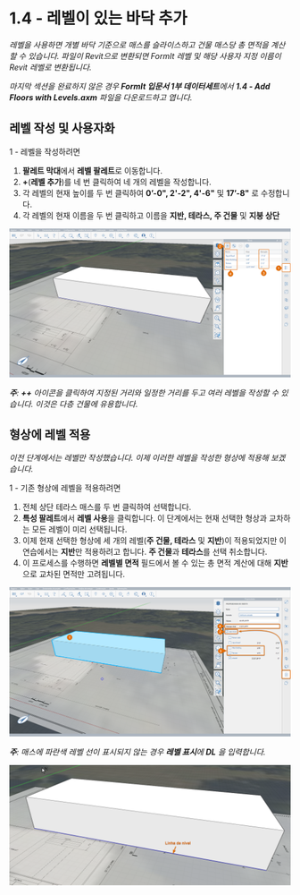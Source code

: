 # 1.4 - 레벨이 있는 바닥 추가

_레벨을 사용하면 개별 바닥 기준으로 매스를 슬라이스하고 건물 매스당 총 면적을 계산할 수 있습니다. 파일이 Revit으로 변환되면 FormIt 레벨 및 해당 사용자 지정 이름이 Revit 레벨로 변환됩니다._

_마지막 섹션을 완료하지 않은 경우 **FormIt 입문서 1부 데이터세트**에서 **1.4 - Add Floors with Levels.axm** 파일을 다운로드하고 엽니다._

## **레벨 작성 및 사용자화**

1 - 레벨을 작성하려면

1. **팔레트 막대**에서 **레벨 팔레트**로 이동합니다.
2. **+**(**레벨 추가**)를 네 번 클릭하여 네 개의 레벨을 작성합니다.
3. 각 레벨의 현재 높이를 두 번 클릭하여 **0’-0", 2'-2", 4'-6"** 및 **17’-8"** 로 수정합니다.
4. 각 레벨의 현재 이름을 두 번 클릭하고 이름을 **지반, 테라스, 주 건물** 및 **지붕 상단**

![](<../../.gitbook/assets/0 (16) (1).png>)

_**주**:_ _**++**_ _아이콘을 클릭하여 지정된 거리와 일정한 거리를 두고 여러 레벨을 작성할 수 있습니다. 이것은 다층 건물에 유용합니다_.

## **형상에 레벨 적용**

_이전 단계에서는 레벨만 작성했습니다. 이제 이러한 레벨을 작성한 형상에 적용해 보겠습니다._

1 - 기존 형상에 레벨을 적용하려면

1. 전체 상단 테라스 매스를 두 번 클릭하여 선택합니다.
2. **특성 팔레트**에서 **레벨 사용**을 클릭합니다. 이 단계에서는 현재 선택한 형상과 교차하는 모든 레벨이 미리 선택됩니다.
3. 이제 현재 선택한 형상에 세 개의 레벨(**주 건물, 테라스** 및 **지반**)이 적용되었지만 이 연습에서는 **지반**만 적용하려고 합니다. **주 건물**과 **테라스**를 선택 취소합니다.
4. 이 프로세스를 수행하면 **레벨별 면적** 필드에서 볼 수 있는 총 면적 계산에 대해 **지반**으로 교차된 면적만 고려됩니다.

![](<../../.gitbook/assets/1 (4) (1).png>)

_**주**: 매스에 파란색 레벨 선이 표시되지 않는 경우_ _**레벨 표시**에_ _**DL**_ _을 입력합니다._

![](<../../.gitbook/assets/2 (3) (1).png>)
